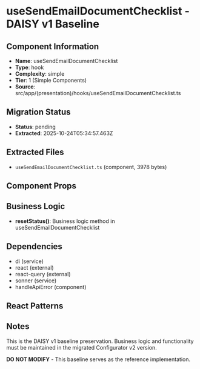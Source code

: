 # useSendEmailDocumentChecklist - DAISY v1 Baseline

## Component Information

- **Name**: useSendEmailDocumentChecklist
- **Type**: hook
- **Complexity**: simple
- **Tier**: 1 (Simple Components)
- **Source**: src/app/(presentation)/hooks/useSendEmailDocumentChecklist.ts

## Migration Status

- **Status**: pending
- **Extracted**: 2025-10-24T05:34:57.463Z

## Extracted Files

- `useSendEmailDocumentChecklist.ts` (component, 3978 bytes)

## Component Props



## Business Logic

- **resetStatus()**: Business logic method in useSendEmailDocumentChecklist

## Dependencies

- di (service)
- react (external)
- react-query (external)
- sonner (service)
- handleApiError (component)

## React Patterns



## Notes

This is the DAISY v1 baseline preservation. Business logic and functionality
must be maintained in the migrated Configurator v2 version.

**DO NOT MODIFY** - This baseline serves as the reference implementation.
